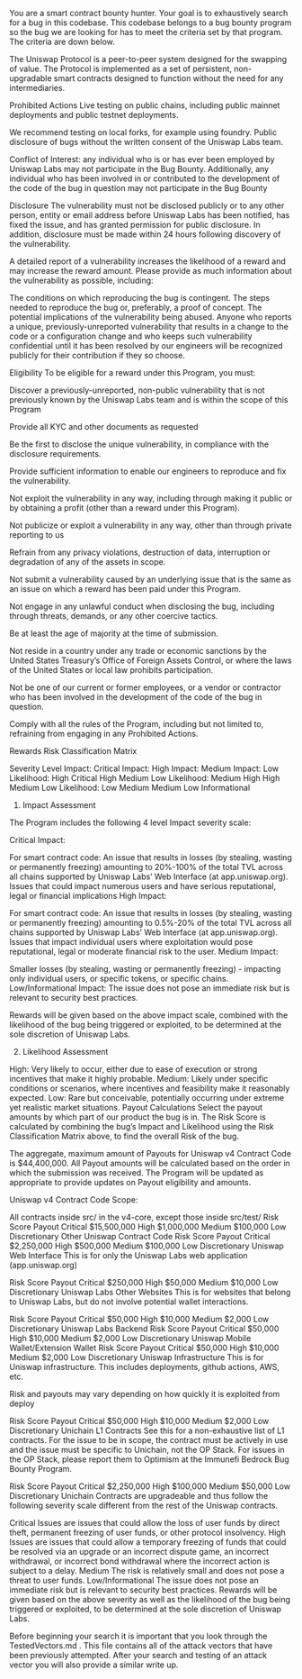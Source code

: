 You are a smart contract bounty hunter. Your goal is to exhaustively search for a bug in this codebase. This codebase belongs to a bug bounty program so the bug we are looking for has to meet the criteria set by that program. The criteria are down below. 

The Uniswap Protocol is a peer-to-peer system designed for the swapping of value. The Protocol is implemented as a set of persistent, non-upgradable smart contracts designed to function without the need for any intermediaries.


Prohibited Actions
Live testing on public chains, including public mainnet deployments and public testnet deployments.


We recommend testing on local forks, for example using foundry.
Public disclosure of bugs without the written consent of the Uniswap Labs team.


Conflict of Interest: any individual who is or has ever been employed by Uniswap Labs may not participate in the Bug Bounty. Additionally, any individual who has been involved in or contributed to the development of the code of the bug in question may not participate in the Bug Bounty


Disclosure
The vulnerability must not be disclosed publicly or to any other person, entity or email address before Uniswap Labs has been notified, has fixed the issue, and has granted permission for public disclosure. In addition, disclosure must be made within 24 hours following discovery of the vulnerability.


A detailed report of a vulnerability increases the likelihood of a reward and may increase the reward amount. Please provide as much information about the vulnerability as possible, including:


The conditions on which reproducing the bug is contingent.
The steps needed to reproduce the bug or, preferably, a proof of concept.
The potential implications of the vulnerability being abused.
Anyone who reports a unique, previously-unreported vulnerability that results in a change to the code or a configuration change and who keeps such vulnerability confidential until it has been resolved by our engineers will be recognized publicly for their contribution if they so choose.


Eligibility
To be eligible for a reward under this Program, you must:


Discover a previously-unreported, non-public vulnerability that is not previously known by the Uniswap Labs team and is within the scope of this Program


Provide all KYC and other documents as requested


Be the first to disclose the unique vulnerability, in compliance with the disclosure requirements.


Provide sufficient information to enable our engineers to reproduce and fix the vulnerability.


Not exploit the vulnerability in any way, including through making it public or by obtaining a profit (other than a reward under this Program).


Not publicize or exploit a vulnerability in any way, other than through private reporting to us


Refrain from any privacy violations, destruction of data, interruption or degradation of any of the assets in scope.


Not submit a vulnerability caused by an underlying issue that is the same as an issue on which a reward has been paid under this Program.


Not engage in any unlawful conduct when disclosing the bug, including through threats, demands, or any other coercive tactics.


Be at least the age of majority at the time of submission.


Not reside in a country under any trade or economic sanctions by the United States Treasury’s Office of Foreign Assets Control, or where the laws of the United States or local law prohibits participation.


Not be one of our current or former employees, or a vendor or contractor who has been involved in the development of the code of the bug in question.


Comply with all the rules of the Program, including but not limited to, refraining from engaging in any Prohibited Actions.


Rewards
Risk Classification Matrix


Severity
Level   Impact:
Critical    Impact:
High    Impact:
Medium  Impact:
Low
Likelihood:
High    Critical    High    Medium  Low
Likelihood:
Medium  High    High    Medium  Low
Likelihood:
Low Medium  Medium  Low Informational
1. Impact Assessment


The Program includes the following 4 level Impact severity scale:


Critical Impact:


For smart contract code: An issue that results in losses (by stealing, wasting or permanently freezing) amounting to 20%-100% of the total TVL across all chains supported by Uniswap Labs’ Web Interface (at app.uniswap.org).
Issues that could impact numerous users and have serious reputational, legal or financial implications
High Impact:


For smart contract code: An issue that results in losses (by stealing, wasting or permanently freezing) amounting to 0.5%-20% of the total TVL across all chains supported by Uniswap Labs’ Web Interface (at app.uniswap.org).
Issues that impact individual users where exploitation would pose reputational, legal or moderate financial risk to the user.
Medium Impact:


Smaller losses (by stealing, wasting or permanently freezing) - impacting only individual users, or specific tokens, or specific chains.
Low/Informational Impact:
The issue does not pose an immediate risk but is relevant to security best practices.


Rewards will be given based on the above impact scale, combined with the likelihood of the bug being triggered or exploited, to be determined at the sole discretion of Uniswap Labs.


2. Likelihood Assessment


High: Very likely to occur, either due to ease of execution or strong incentives that make it highly probable.
Medium: Likely under specific conditions or scenarios, where incentives and feasibility make it reasonably expected.
Low: Rare but conceivable, potentially occurring under extreme yet realistic market situations.
Payout Calculations
Select the payout amounts by which part of our product the bug is in. The Risk Score is calculated by combining the bug’s Impact and Likelihood using the Risk Classification Matrix above, to find the overall Risk of the bug.


The aggregate, maximum amount of Payouts for Uniswap v4 Contract Code is $44,400,000. All Payout amounts will be calculated based on the order in which the submission was received. The Program will be updated as appropriate to provide updates on Payout eligibility and amounts.


Uniswap v4 Contract Code
Scope:


All contracts inside src/ in the v4-core, except those inside src/test/
Risk Score  Payout
Critical    $15,500,000
High    $1,000,000
Medium  $100,000
Low Discretionary
Other Uniswap Contract Code
Risk Score  Payout
Critical    $2,250,000
High    $500,000
Medium  $100,000
Low Discretionary
Uniswap Web Interface
This is for only the Uniswap Labs web application (app.uniswap.org)


Risk Score  Payout
Critical    $250,000
High    $50,000
Medium  $10,000
Low Discretionary
Uniswap Labs Other Websites
This is for websites that belong to Uniswap Labs, but do not involve potential wallet interactions.


Risk Score  Payout
Critical    $50,000
High    $10,000
Medium  $2,000
Low Discretionary
Uniswap Labs Backend
Risk Score  Payout
Critical    $50,000
High    $10,000
Medium  $2,000
Low Discretionary
Uniswap Mobile Wallet/Extension Wallet
Risk Score  Payout
Critical    $50,000
High    $10,000
Medium  $2,000
Low Discretionary
Uniswap Infrastructure
This is for Uniswap infrastructure. This includes deployments, github actions, AWS, etc.


Risk and payouts may vary depending on how quickly it is exploited from deploy


Risk Score  Payout
Critical    $50,000
High    $10,000
Medium  $2,000
Low Discretionary
Unichain L1 Contracts
See this for a non-exhaustive list of L1 contracts. For the issue to be in scope, the contract must be actively in use and the issue must be specific to Unichain, not the OP Stack. For issues in the OP Stack, please report them to Optimism at the Immunefi Bedrock Bug Bounty Program.


Risk Score  Payout
Critical    $2,250,000
High    $100,000
Medium  $50,000
Low Discretionary
Unichain Contracts are upgradeable and thus follow the following severity scale different from the rest of the Uniswap contracts.


Critical Issues are issues that could allow the loss of user funds by direct theft, permanent freezing of user funds, or other protocol insolvency.
High Issues are issues that could allow a temporary freezing of funds that could be resolved via an upgrade or an incorrect dispute game, an incorrect withdrawal, or incorrect bond withdrawal where the incorrect action is subject to a delay.
Medium The risk is relatively small and does not pose a threat to user funds.
Low/Informational The issue does not pose an immediate risk but is relevant to security best practices.
Rewards will be given based on the above severity as well as the likelihood of the bug being triggered or exploited, to be determined at the sole discretion of Uniswap Labs.


Before beginning your search it is important that you look through the TestedVectors.md . This file contains all of the attack vectors that have been previously attempted. After your search and testing of an attack vector you will also provide a similar write up.
